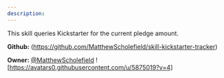 ```yaml
---
description: 
---
```

This skill queries Kickstarter for the current pledge amount.

**Github:** (https://github.com/MatthewScholefield/skill-kickstarter-tracker)

**Owner:** [@MatthewScholefield](https://github.com/MatthewScholefield) ![https://avatars0.githubusercontent.com/u/5875019?v=4]

